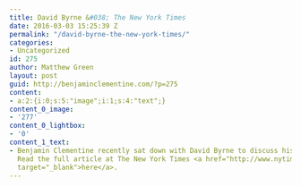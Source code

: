 ```yaml
---
title: David Byrne &#038; The New York Times
date: 2016-03-03 15:25:39 Z
permalink: "/david-byrne-the-new-york-times/"
categories:
- Uncategorized
id: 275
author: Matthew Green
layout: post
guid: http://benjaminclementine.com/?p=275
content:
- a:2:{i:0;s:5:"image";i:1;s:4:"text";}
content_0_image:
- '277'
content_0_lightbox:
- '0'
content_1_text:
- Benjamin Clementine recently sat down with David Byrne to discuss his life and music.
  Read the full article at The New York Times <a href="http://www.nytimes.com/2016/03/06/t-magazine/benjamin-clementine-musican-poet.html?_r=1&amp;module=Slide&amp;region=SlideShowTopBar&amp;version=SlideCard-1&amp;action=Click&amp;contentCollection=T%20Magazine&amp;slideshowTitle=Benjamin%20Clementine%20in%20the%20Season’s%20Best%20Knits&amp;currentSlide=1&amp;entrySlide=1&amp;pgtype=imageslideshow"
  target="_blank">here</a>.
---
```


